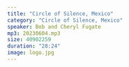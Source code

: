 ```yaml
---
title: "Circle of Silence, Mexico"
category: "Circle of Silence, Mexico"
speaker: Bob and Cheryl Fugate
mp3: 20230604.mp3
size: 40902259
duration: "28:24"
image: logo.jpg
---
```

